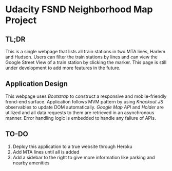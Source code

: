 # Udacity FSND Neighborhood Map Project

## TL;DR

This is a single webpage that lists all train stations in two MTA lines, Harlem and Hudson. Users can filter the train stations by lines and can view the Google Street View of a train station by clicking the marker. This page is still under development to add more features in the future.


## Application Design

This webpage uses *Bootstrap* to construct a responsive and mobile-friendly frond-end surface. Application follows MVM pattern by using *Knockout JS* observables to update DOM automatically. *Google Map API* and *Holder* are utilized and all data requests to them are retrieved in an asynchronous manner. Error handling logic is embedded to handle any failure of APIs.



## TO-DO

1. Deploy this application to a true website through Heroku
2. Add MTA lines until all is added
3. Add a sidebar to the right to give more information like parking and nearby amenities
